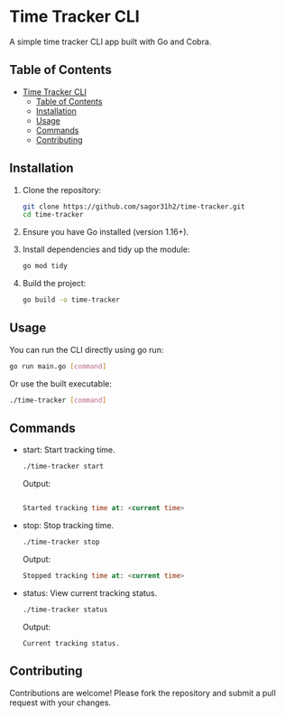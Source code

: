 # Time Tracker CLI

A simple time tracker CLI app built with Go and Cobra.

## Table of Contents

- [Time Tracker CLI](#time-tracker-cli)
  - [Table of Contents](#table-of-contents)
  - [Installation](#installation)
  - [Usage](#usage)
  - [Commands](#commands)
  - [Contributing](#contributing)

## Installation

1. Clone the repository:

   ```sh
   git clone https://github.com/sagor31h2/time-tracker.git
   cd time-tracker
   ```

2. Ensure you have Go installed (version 1.16+).

3. Install dependencies and tidy up the module:

   ```sh
   go mod tidy
   ```

4. Build the project:

   ```sh
   go build -o time-tracker
   ```

## Usage

You can run the CLI directly using go run:

```sh
go run main.go [command]
```

Or use the built executable:

```sh
./time-tracker [command]
```

## Commands

- start: Start tracking time.

  ```sh
  ./time-tracker start
  ```

  Output:

  ```sql

  Started tracking time at: <current time>
  ```

- stop: Stop tracking time.

  ```sh
  ./time-tracker stop
  ```

  Output:

  ```sql
  Stopped tracking time at: <current time>
  ```

- status: View current tracking status.

  ```sh
  ./time-tracker status
  ```

  Output:

  ```
  Current tracking status.
  ```

## Contributing

Contributions are welcome! Please fork the repository and submit a pull request with your changes.
